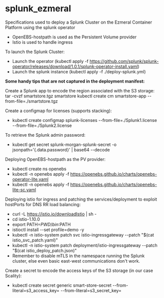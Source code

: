 # splunk_ezmeral
Specifications used to deploy a Splunk Cluster on the Ezmeral Container Platform using the splunk operator
- OpenEBS-hostpath is used as the Persistent Volume provider
- Istio is used to handle ingress

To launch the Splunk Cluster:
- Launch the operator (kubectl apply -f https://github.com/splunk/splunk-operator/releases/download/1.0.1/splunk-operator-install.yaml)
- Launch the splunk instance (kubectl apply -f ./deploy-splunk.yml)

__Some handy tips that are not captured in the deployment manifest:__

Create a Splunk app to encode the region associated with the S3 storage:
    tar -cvzf smartstore.tgz smartstore
    kubectl create cm smartstore-app --from-file=./smartstore.tgz

Create a configmap for licenses (supports stacking):
- kubectl create configmap splunk-licenses --from-file=./Splunk1.license --from-file=./Splunk2.license

To retrieve the Splunk admin password:
- kubectl get secret splunk-morgan-splunk-secret -o jsonpath='{.data.password}'  | base64 --decode

Deploying OpenEBS-hostpath as the PV provider:
- kubectl create ns openebs
- kubectl -n openebs apply -f https://openebs.github.io/charts/openebs-operator-lite.yaml
- kubectl -n openebs apply -f https://openebs.github.io/charts/openebs-lite-sc.yaml

Deploying istio for ingress and patching the services/deployment to exploit hostPorts for DNS RR load balancing:
- curl -L https://istio.io/downloadIstio | sh -
- cd istio-1.10.0
- export PATH=$PWD/bin:$PATH
- istioctl install --set profile=demo -y
- kubectl -n istio-system patch svc istio-ingressgateway --patch "$(cat istio_svc_patch.yaml)"
- kubectl -n istio-system patch deployment/istio-ingressgateway --patch "$(cat istio_deploy_patch.json)"
- Remember to disable mTLS in the namespace running the Splunk cluster, else even basic east-west communications don't work.

Create a secret to encode the access keys of the S3 storage (in our case Scality):
- kubectl create secret generic smart-store-secret --from-literal=s3_access_key=<AccessKey> --from-literal=s3_secret_key=<SecretAccessKey>


